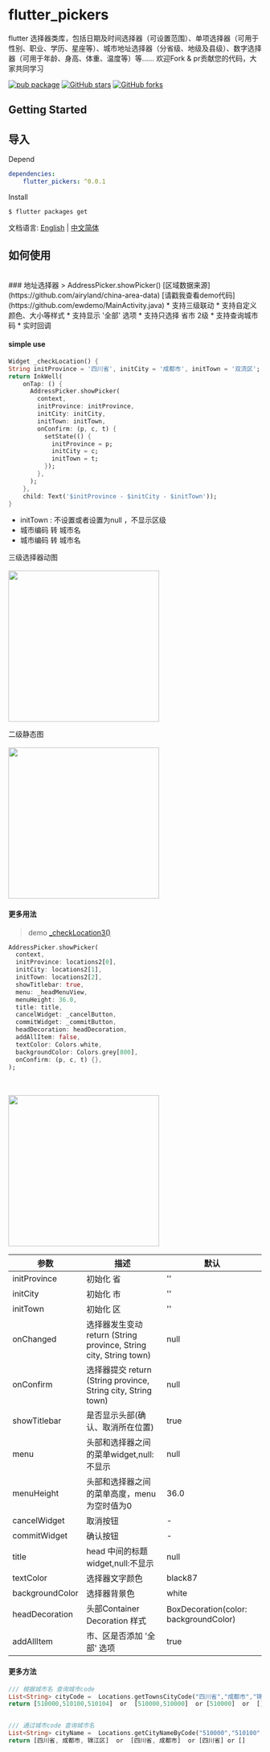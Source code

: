 flutter_pickers
====

flutter 选择器类库，包括日期及时间选择器（可设置范围）、单项选择器（可用于性别、职业、学历、星座等）、城市地址选择器（分省级、地级及县级）、数字选择器（可用于年龄、身高、体重、温度等）等…… 欢迎Fork & pr贡献您的代码，大家共同学习

[![pub package](https://img.shields.io/pub/v/flutter_pickers.svg)](https://pub.dev/packages/flutter_pickers)  [![GitHub stars](https://img.shields.io/github/stars/longer96/flutter_pickers.svg?style=social)](https://github.com/longer96/flutter_pickers/stargazers)   [![GitHub forks](https://img.shields.io/github/forks/longer96/flutter_pickers.svg?style=social)](https://github.com/longer96/flutter_pickers/network)
## Getting Started


## 导入

Depend
``` pubspec.yaml
dependencies: 
    flutter_pickers: ^0.0.1
```

Install
```shell
$ flutter packages get
```

文档语言: [English](README-EN.md) | [中文简体](README.md)

## 如何使用

<br>
### 地址选择器
> AddressPicker.showPicker()
[区域数据来源](https://github.com/airyland/china-area-data)
[请戳我查看demo代码](https://github.com/ewdemo/MainActivity.java)
* 支持三级联动
* 支持自定义颜色、大小等样式
* 支持显示 '全部' 选项
* 支持只选择 省市 2级
* 支持查询城市码
* 实时回调


#### simple use
``` dart
Widget _checkLocation() {
String initProvince = '四川省', initCity = '成都市', initTown = '双流区';
return InkWell(
    onTap: () {
      AddressPicker.showPicker(
        context,
        initProvince: initProvince,
        initCity: initCity,
        initTown: initTown,
        onConfirm: (p, c, t) {
          setState(() {
            initProvince = p;
            initCity = c;
            initTown = t;
          });
        },
      );
    },
    child: Text('$initProvince - $initCity - $initTown'));
}
```
* initTown : 不设置或者设置为null ，不显示区级
* 城市编码 转 城市名
* 城市编码 转 城市名


三级选择器动图
<br><br><img width="300px" style="max-width:100%;" src="https://github.com/longer96/CDTU/blob/master/images/%E8%AF%BE%E8%A1%A8.png"/>

二级静态图
<br><br><img width="300px" style="max-width:100%;" src="https://github.com/longer96/CDTU/blob/master/images/%E8%AF%BE%E8%A1%A8.png"/>





#### 更多用法
> demo [_checkLocation3()](https://github.com/ewdemo/MainActivity.java)

``` dart
AddressPicker.showPicker(
  context,
  initProvince: locations2[0],
  initCity: locations2[1],
  initTown: locations2[2],
  showTitlebar: true,
  menu: _headMenuView,
  menuHeight: 36.0,
  title: title,
  cancelWidget: _cancelButton,
  commitWidget: _commitButton,
  headDecoration: headDecoration,
  addAllItem: false,
  textColor: Colors.white,
  backgroundColor: Colors.grey[800],
  onConfirm: (p, c, t) {},
);
```


<br><br><img width="300px" style="max-width:100%;" src="https://github.com/longer96/CDTU/blob/master/images/%E8%AF%BE%E8%A1%A8.png"/>


| 参数         | 描述                  | 默认                 |
| ----------- | --------------------- | ------------------- |
| initProvince  | 初始化 省          | ''|
| initCity      | 初始化 市          | ''|
| initTown      | 初始化 区          | ''|
| onChanged     | 选择器发生变动 return (String province, String city, String town)      | null|
| onConfirm     | 选择器提交 return (String province, String city, String town)      | null|
| showTitlebar  |是否显示头部(确认、取消所在位置)| true|
|menu|头部和选择器之间的菜单widget,null:不显示|null|
|menuHeight|头部和选择器之间的菜单高度，menu为空时值为0|36.0|
|cancelWidget|取消按钮|-|
|commitWidget|确认按钮|-|
|title|head 中间的标题widget,null:不显示|null|
|textColor|选择器文字颜色|black87|
|backgroundColor|选择器背景色|white|
|headDecoration|头部Container Decoration 样式|BoxDecoration(color: backgroundColor)|
|addAllItem|市、区是否添加 '全部' 选项|true|


#### 更多方法
``` dart
/// 根据城市名 查询城市code
List<String> cityCode =  Locations.getTownsCityCode("四川省","成都市","锦江区");
return [510000,510100,510104]  or  [510000,510000]  or [510000]  or  []


/// 通过城市code 查询城市名
List<String> cityName =  Locations.getCityNameByCode("510000","510100","510104");
return [四川省, 成都市, 锦江区]  or  [四川省, 成都市]  or [四川省] or []
```













